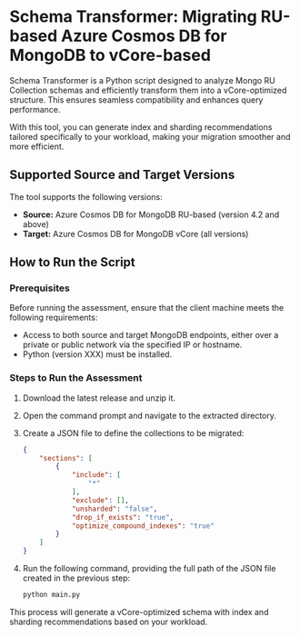# Schema Transformer: Migrating RU-based Azure Cosmos DB for MongoDB to vCore-based

Schema Transformer is a Python script designed to analyze Mongo RU Collection schemas and efficiently transform them into a vCore-optimized structure. This ensures seamless compatibility and enhances query performance.

With this tool, you can generate index and sharding recommendations tailored specifically to your workload, making your migration smoother and more efficient.

## Supported Source and Target Versions

The tool supports the following versions:

- **Source:** Azure Cosmos DB for MongoDB RU-based (version 4.2 and above)
- **Target:** Azure Cosmos DB for MongoDB vCore (all versions)

## How to Run the Script

### Prerequisites

Before running the assessment, ensure that the client machine meets the following requirements:

- Access to both source and target MongoDB endpoints, either over a private or public network via the specified IP or hostname.
- Python (version XXX) must be installed.

### Steps to Run the Assessment

1. Download the latest release and unzip it.
2. Open the command prompt and navigate to the extracted directory.
3. Create a JSON file to define the collections to be migrated:

    ```json
    {
        "sections": [
            {
                "include": [
                    "*"
                ],
                "exclude": [],
                "unsharded": "false",
                "drop_if_exists": "true",
                "optimize_compound_indexes": "true"
            }
        ]
    }
    ```

4. Run the following command, providing the full path of the JSON file created in the previous step:

    ```cmd
    python main.py
    ```

This process will generate a vCore-optimized schema with index and sharding recommendations based on your workload.
